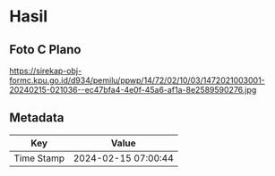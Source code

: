 # Hasil

## Foto C Plano

https://sirekap-obj-formc.kpu.go.id/d934/pemilu/ppwp/14/72/02/10/03/1472021003001-20240215-021036--ec47bfa4-4e0f-45a6-af1a-8e2589590276.jpg


## Metadata

| Key        | Value               |
| ---------- | ------------------- |
| Time Stamp | 2024-02-15 07:00:44 |



